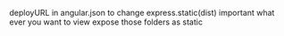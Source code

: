 deployURL in angular.json to change 
express.static(dist) important 
what ever you want to view expose those folders as static
